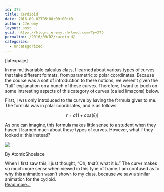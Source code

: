 ```yaml
---
id: 375
title: Cardioid
date: 2016-09-02T05:08:00+00:00
author: CJeremy
layout: post
guid: https://blog-cjeremy.rhcloud.com/?p=375
permalink: /2016/09/02/cardioid/
categories:
  - Uncategorized
---
```

[latexpage]
  
In my multivariable calculus class, I learned about various types of curves that take different formats, from parametric to polar coordinates. Because the course was a sort of introduction to these notions, we weren&#8217;t given the &#8220;full&#8221; explanation on a bunch of these curves. Therefore, I want to touch on some interesting aspects of this category of curves (called limaçons) below.

First, I was only introduced to the curve by having the formula given to me. The formula was in polar coordinates, and is as follows:

$$r=a(1+cos(\theta))$$

As one can imagine, this formula makes little sense to a student when they haven&#8217;t learned much about these types of curves. However, what if they looked at this instead?

<div style="width: 514px" class="wp-caption aligncenter">
  <img class="" src="https://i1.wp.com/upload.wikimedia.org/wikipedia/commons/d/d0/Cardiod_animation.gif?resize=504%2C484&#038;ssl=1" data-recalc-dims="1" />
  
  <p class="wp-caption-text">
    By AtomicShoelace
  </p>
</div>

When I first saw this, I just thought, &#8220;Oh, _that&#8217;s_ what it is.&#8221; The curve makes so much more sense when viewed in this type of frame. I am confused as to why this animation wasn&#8217;t shown to my class, because we saw a similar animation for the cycloid. <span class="post-teaser-more">&nbsp;<br /><a href="http://blog-cjeremy.rhcloud.com/2016/09/02/cardioid/" title="Permanent Link: Cardioid" rel="bookmark">Read more...</br></span></p>